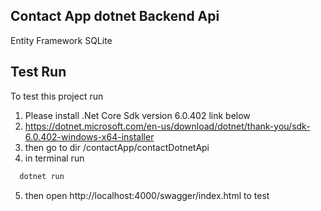 ## Contact App dotnet Backend Api

Entity Framework SQLite

## Test Run

To test this project run
1. Please install .Net Core Sdk version 6.0.402 link below
2. https://dotnet.microsoft.com/en-us/download/dotnet/thank-you/sdk-6.0.402-windows-x64-installer
3. then go to dir /contactApp/contactDotnetApi
4. in terminal run
```bash
  dotnet run
```
5. then open http://localhost:4000/swagger/index.html to test
